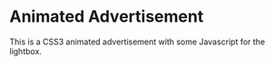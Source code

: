 # Animated Advertisement

This is a CSS3 animated advertisement with some Javascript for the lightbox.
